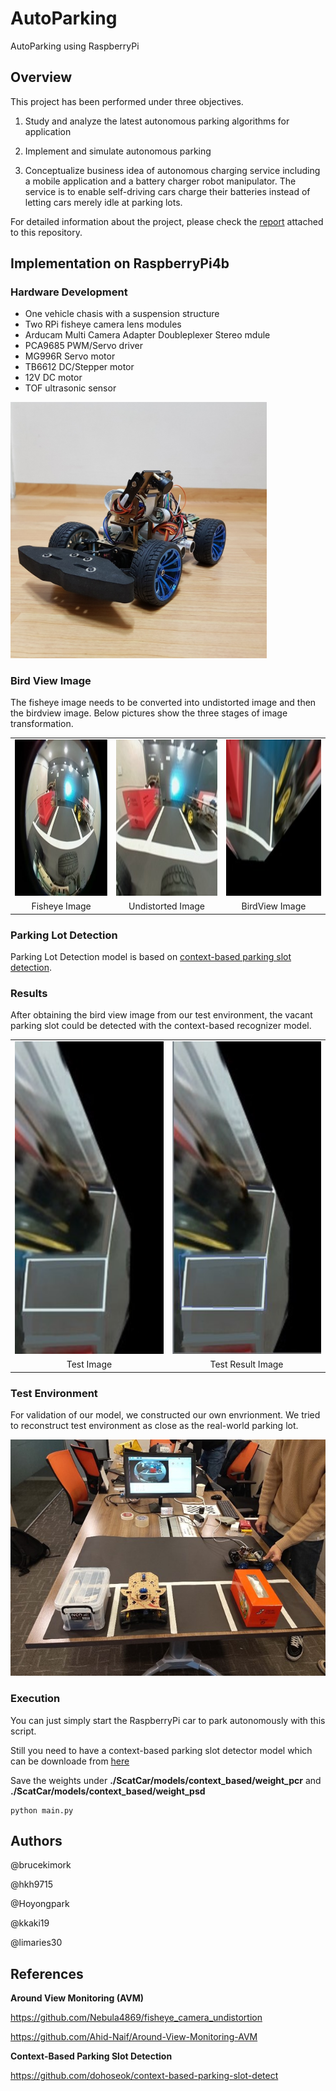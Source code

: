 # AutoParking

AutoParking using RaspberryPi

## Overview

This project has been performed under three objectives.

1) Study and analyze the latest autonomous parking algorithms for application

2) Implement and simulate autonomous parking

3) Conceptualize business idea of autonomous charging service including a mobile application and a battery charger robot manipulator. The service is to enable self-driving cars charge their batteries instead of letting cars merely idle at parking lots.



For detailed information about the project, please check the [report](./Report.pdf) attached to this repository.



## Implementation on RaspberryPi4b

### Hardware Development

- One vehicle chasis with a suspension structure
- Two RPi fisheye camera lens modules
- Arducam Multi Camera Adapter Doubleplexer Stereo mdule
- PCA9685 PWM/Servo driver
- MG996R Servo motor
- TB6612 DC/Stepper motor
- 12V DC motor
- TOF ultrasonic sensor

<img src="./imgs/hardware.jpg" alt="img" style="zoom:40%;" />







### Bird View Image

 The fisheye image needs to be converted into undistorted image and then the birdview image. Below pictures show the three stages of image transformation.

<table>
    <tr><td> <img src="./imgs/fisheye.jpg" alt="img" width="250px" height="250px"  ></td>
    <td> <img src="./imgs/undistorted.jpg" alt="img" width="250px" height="250px" ></td>
        <td> <img src="./imgs/birdview.jpg" alt="img" width="250px" height="250px" ></td>
    </tr>
    <tr align="center">
    <td>Fisheye Image</td>
    <td>Undistorted Image</td>
    <td>BirdView Image</td>
    </tr>
</table>


### Parking Lot Detection

 Parking Lot Detection model is based on [context-based parking slot detection](https://github.com/dohoseok/context-based-parking-slot-detect). 

### Results

 After obtaining the bird view image from our test environment, the vacant parking slot could be detected with the context-based recognizer model.

<table>
      <tr align="center"><td> <img src="./imgs/test.jpg" alt="img" width="250px" height="500px"  ></td>
    <td> <img src="./imgs/test_result.jpg" alt="img" width="250px" height="500px" ></td>
    </tr>
    <tr align="center">
    <td>Test Image</td>
    <td>Test Result Image</td>
    </tr>
</table>





### Test Environment

  For validation of our model, we constructed our own envrionment. We tried to reconstruct test environment as close as the real-world parking lot. 



<img src="./imgs/environment.jpg" alt="img" style="zoom:100%;" />



### Execution

You can just simply start the RaspberryPi car to park autonomously with this script.

Still you need to have a context-based parking slot detector model which can be downloade from [here](https://github.com/dohoseok/context-based-parking-slot-detect)

Save the weights under **./ScatCar/models/context_based/weight_pcr** and **./ScatCar/models/context_based/weight_psd**



```
python main.py
```



## Authors

@brucekimork

@hkh9715

@Hoyongpark

@kkaki19

@limaries30



## References

**Around View Monitoring (AVM)**

https://github.com/Nebula4869/fisheye_camera_undistortion

https://github.com/Ahid-Naif/Around-View-Monitoring-AVM

**Context-Based Parking Slot Detection**

https://github.com/dohoseok/context-based-parking-slot-detect


